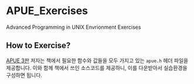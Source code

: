 # APUE_Exercises
Advanced Programming in UNIX Envrionment Exercises

## How to Exercise?

[APUE 3판](http://www.apuebook.com/apue3e.html) 저자는 책에서 필요한 함수와 값들을 모두 가지고 있는 `apue.h` 헤더 파일을 제공합니다.
이와 함께 책에서 쓰인 소스코드를 제공하니, 이를 다운받아서 실습환경을 구성하면 됩니다.
